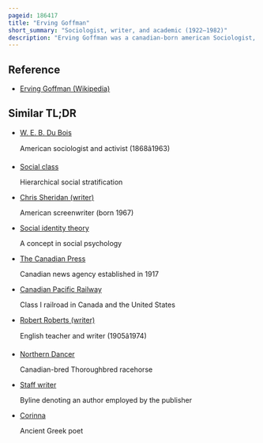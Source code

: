 ```yaml
---
pageid: 186417
title: "Erving Goffman"
short_summary: "Sociologist, writer, and academic (1922–1982)"
description: "Erving Goffman was a canadian-born american Sociologist, social Psychologist, and Writer, considered by some 'the most influential american Sociologist of the twentieth Century'."
---
```


## Reference

- [Erving Goffman (Wikipedia)](https://en.wikipedia.org/?curid=186417)

## Similar TL;DR

- [W. E. B. Du Bois](/tldr/en/w-e-b-du-bois)

  American sociologist and activist (1868â1963)

- [Social class](/tldr/en/social-class)

  Hierarchical social stratification

- [Chris Sheridan (writer)](/tldr/en/chris-sheridan-writer)

  American screenwriter (born 1967)

- [Social identity theory](/tldr/en/social-identity-theory)

  A concept in social psychology

- [The Canadian Press](/tldr/en/the-canadian-press)

  Canadian news agency established in 1917

- [Canadian Pacific Railway](/tldr/en/canadian-pacific-railway)

  Class I railroad in Canada and the United States

- [Robert Roberts (writer)](/tldr/en/robert-roberts-writer)

  English teacher and writer (1905â1974)

- [Northern Dancer](/tldr/en/northern-dancer)

  Canadian-bred Thoroughbred racehorse

- [Staff writer](/tldr/en/staff-writer)

  Byline denoting an author employed by the publisher

- [Corinna](/tldr/en/corinna)

  Ancient Greek poet
